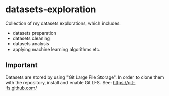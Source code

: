 # datasets-exploration
Collection of my datasets explorations, which includes:
- datasets preparation
- datasets cleaning
- datasets analysis
- applying machine learning algorithms etc.

## Important
Datasets are stored by using "Git Large File Storage".
In order to clone them with the repository, install and enable Git LFS.
See: https://git-lfs.github.com/
